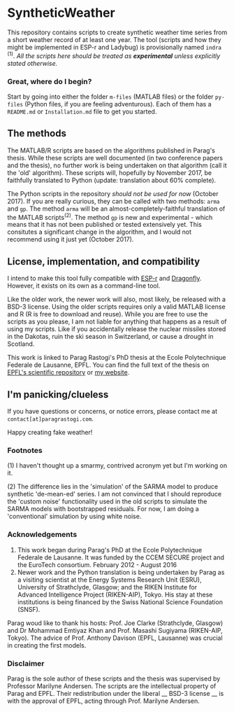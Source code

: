 # SyntheticWeather

This repository contains scripts to create synthetic weather time series from a short weather record of at least one year. The tool (scripts and how they might be implemented in ESP-r and Ladybug) is provisionally named `indra` <sup>(1)</sup>. _All the scripts here should be treated as **experimental** unless explicitly stated otherwise._

### Great, where do I begin?

Start by going into either the folder `m-files` (MATLAB files) or the folder `py-files` (Python files, if you are feeling adventurous). Each of them has a `README.md` or `Installation.md` file to get you started.

## The methods

The MATLAB/R scripts are based on the algorithms published in Parag's thesis. While these scripts are well documented (in two conference papers and the thesis), no further work is being undertaken on that algorithm (call it the 'old' algorithm). These scripts will, hopefully by November 2017, be faithfully translated to Python (update: translation about 60% complete).

The Python scripts in the repository *should not be used for now* (October 2017). If you are really curious, they can be called with two methods: `arma` and `gp`. The method `arma` will be an almost-completely-faithful translation of the MATLAB scripts<sup>(2)</sup>. The method `gp` is new and experimental - which means that it has not been published or tested extensively yet. This consitutes a significant change in the algorithm, and I would not recommend using it just yet (October 2017). 

## License, implementation, and compatibility

I intend to make this tool fully compatible with [ESP-r](https://github.com/ESP-rCommunity "ESP-r") and [Dragonfly](https://github.com/chriswmackey/Dragonfly "Dragonfly"). However, it exists on its own as a command-line tool.

Like the older work, the newer work will also, most likely, be released with a BSD-3 license. Using the older scripts requires only a valid MATLAB license and R (R is free to download and reuse). While you are free to use the scripts as you please, I am not liable for anything that happens as a result of using my scripts. Like if you accidentally release the nuclear missiles stored in the Dakotas, ruin the ski season in Switzerland, or cause a drought in Scotland.

This work is linked to Parag Rastogi's PhD thesis at the Ecole Polytechnique Federale de Lausanne, EPFL. You can find the full text of the thesis on [EPFL's scientific repository](https://infoscience.epfl.ch/record/220971?ln=en) or [my website](https://paragrastogi.com). 

## I'm panicking/clueless

If you have questions or concerns, or notice errors, please contact me at `contact[at]paragrastogi.com`.

Happy creating fake weather!


### Footnotes

(1) I haven't thought up a smarmy, contrived acronym yet but I'm working on it.

(2) The difference lies in the 'simulation' of the SARMA model to produce synthetic 'de-mean-ed' series. I am not convinced that I should reproduce the 'custom noise' functionality used in the old scripts to simulate the SARMA models with bootstrapped residuals. For now, I am doing a 'conventional' simulation by using white noise.

### Acknowledgements

1. This work began during Parag's PhD at the Ecole Polytechnique Federale de Lausanne. It was funded by the CCEM SECURE project and the EuroTech consortium. February 2012 - August 2016
2. Newer work and the Python translation is being undertaken by Parag as a visiting scientist at the Energy Systems Research Unit (ESRU), University of Strathclyde, Glasgow; and the RIKEN Institute for Advanced Intelligence Project (RIKEN-AIP), Tokyo. His stay at these institutions is being financed by the Swiss National Science Foundation (SNSF). 

Parag woud like to thank his hosts: Prof. Joe Clarke (Strathclyde, Glasgow) and Dr Mohammad Emtiyaz Khan and Prof. Masashi Sugiyama (RIKEN-AIP, Tokyo). The advice of Prof. Anthony Davison (EPFL, Lausanne) was crucial in creating the first models.

### Disclaimer

Parag is the sole author of these scripts and the thesis was supervised by Professor Marilyne Andersen. The scripts are the intellectual property of Parag and EPFL. Their redistribution under the liberal __ BSD-3 license __ is with the approval of EPFL, acting through Prof. Marilyne Andersen.
